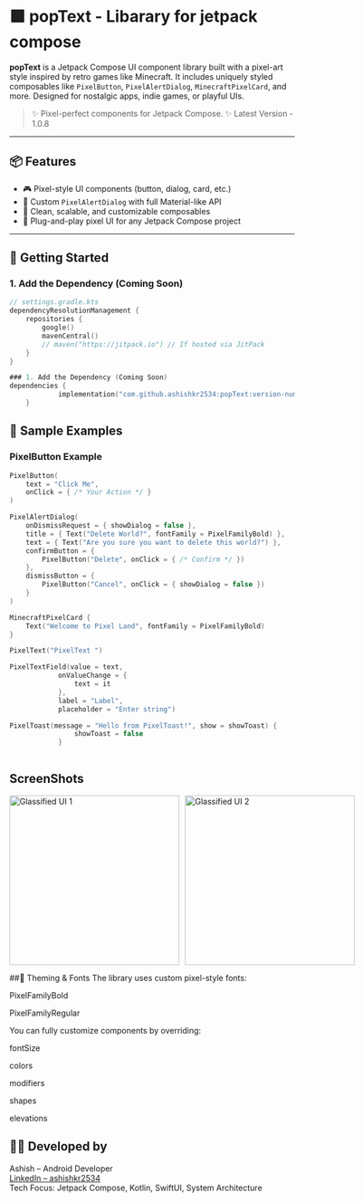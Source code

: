 # 🟩 popText - Libarary for jetpack compose 

**popText** is a Jetpack Compose UI component library built with a pixel-art style inspired by retro games like Minecraft. It includes uniquely styled composables like `PixelButton`, `PixelAlertDialog`, `MinecraftPixelCard`, and more. Designed for nostalgic apps, indie games, or playful UIs.

> ✨ Pixel-perfect components for Jetpack Compose.
> ✨ Latest Version - 1.0.8
---

## 📦 Features

- 🎮 Pixel-style UI components (button, dialog, card, etc.)
- 💬 Custom `PixelAlertDialog` with full Material-like API
- 📐 Clean, scalable, and customizable composables
- 🧩 Plug-and-play pixel UI for any Jetpack Compose project

---

## 🚀 Getting Started

### 1. Add the Dependency (Coming Soon)

```kotlin
// settings.gradle.kts
dependencyResolutionManagement {
    repositories {
        google()
        mavenCentral()
        // maven("https://jitpack.io") // If hosted via JitPack
    }
}

### 1. Add the Dependency (Coming Soon)
dependencies {
	        implementation("com.github.ashishkr2534:popText:version-number")
	}

```

## 🚀 Sample Examples

### PixelButton Example

```kotlin
PixelButton(
    text = "Click Me",
    onClick = { /* Your Action */ }
)

PixelAlertDialog(
    onDismissRequest = { showDialog = false },
    title = { Text("Delete World?", fontFamily = PixelFamilyBold) },
    text = { Text("Are you sure you want to delete this world?") },
    confirmButton = {
        PixelButton("Delete", onClick = { /* Confirm */ })
    },
    dismissButton = {
        PixelButton("Cancel", onClick = { showDialog = false })
    }
)

MinecraftPixelCard {
    Text("Welcome to Pixel Land", fontFamily = PixelFamilyBold)
}

PixelText("PixelText ")

PixelTextField(value = text,
            onValueChange = {
                text = it
            },
            label = "Label",
            placeholder = "Enter string")

PixelToast(message = "Hello from PixelToast!", show = showToast) {
                showToast = false
            }



```
## ScreenShots
<div style="display: flex; gap: 10px;">
  <img src="https://github.com/user-attachments/assets/99b884c4-efe6-4f6d-92ce-dfa51127ab9a" alt="Glassified UI 1" width="300"/>
  <img src="https://github.com/user-attachments/assets/4e6087ff-3979-4332-9603-eaf6d99c3c47" alt="Glassified UI 2" width="300"/>
    
</div>


##🎨 Theming & Fonts
The library uses custom pixel-style fonts:

PixelFamilyBold

PixelFamilyRegular

You can fully customize components by overriding:

fontSize

colors

modifiers

shapes

elevations


## 👨‍💻 Developed by  
Ashish – Android Developer  
[LinkedIn – ashishkr2534](https://www.linkedin.com/in/ashishkr2534)  
Tech Focus: Jetpack Compose, Kotlin, SwiftUI, System Architecture
